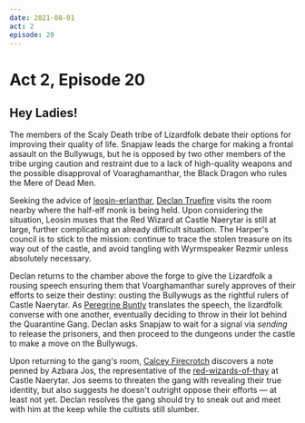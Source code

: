 ```yaml
---
date: 2021-08-01
act: 2
episode: 20
---
```

# Act 2, Episode 20
## Hey Ladies!
The members of the Scaly Death tribe of Lizardfolk debate their options for improving their quality of life. Snapjaw leads the charge for making a frontal assault on the Bullywugs, but he is opposed by two other members of the tribe urging caution and restraint due to a lack of high-quality weapons and the possible disapproval of Voaraghamanthar, the Black Dragon who rules the Mere of Dead Men.

Seeking the advice of [leosin-erlanthar](../../npcs/leosin-erlanthar.md), [Declan Truefire](../Characters/Declan%20Truefire/%21index.md) visits the room nearby where the half-elf monk is being held. Upon considering the situation, Leosin muses that the Red Wizard at Castle Naerytar is still at large, further complicating an already difficult situation. The Harper's council is to stick to the mission: continue to trace the stolen treasure on its way out of the castle, and avoid tangling with Wyrmspeaker Rezmir unless absolutely necessary.

Declan returns to the chamber above the forge to give the Lizardfolk a rousing speech ensuring them that Voarghamanthar surely approves of their efforts to seize their destiny: ousting the Bullywugs as the rightful rulers of Castle Naerytar. As [Peregrine Buntly](../Characters/Peregrine%20Buntly/%21index.md) translates the speech, the lizardfolk converse with one another, eventually deciding to throw in their lot behind the Quarantine Gang. Declan asks Snapjaw to wait for a signal via *sending* to release the prisoners, and then proceed to the dungeons under the castle to make a move on the Bullywugs.

Upon returning to the gang's room, [Calcey Firecrotch](../Characters/Calcey%20Firecrotch/%21index.md) discovers a note penned by Azbara Jos, the representative of the [red-wizards-of-thay](../../factions/red-wizards-of-thay.md) at Castle Naerytar. Jos seems to threaten the gang with revealing their true identity, but also suggests he doesn't outright oppose their efforts — at least not yet. Declan resolves the gang should try to sneak out and meet with him at the keep while the cultists still slumber.
